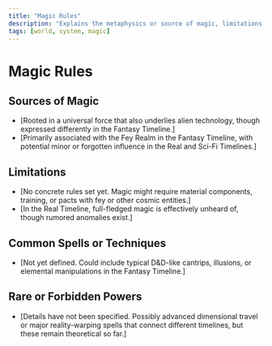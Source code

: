 ```yaml
---
title: "Magic Rules"
description: "Explains the metaphysics or source of magic, limitations, and special lore."
tags: [world, system, magic]
---
```


# Magic Rules

## Sources of Magic
- [Rooted in a universal force that also underlies alien technology, though expressed differently in the Fantasy Timeline.]
- [Primarily associated with the Fey Realm in the Fantasy Timeline, with potential minor or forgotten influence in the Real and Sci-Fi Timelines.]

## Limitations
- [No concrete rules set yet. Magic might require material components, training, or pacts with fey or other cosmic entities.]
- [In the Real Timeline, full-fledged magic is effectively unheard of, though rumored anomalies exist.]

## Common Spells or Techniques
- [Not yet defined. Could include typical D&D-like cantrips, illusions, or elemental manipulations in the Fantasy Timeline.]

## Rare or Forbidden Powers
- [Details have not been specified. Possibly advanced dimensional travel or major reality-warping spells that connect different timelines, but these remain theoretical so far.]
